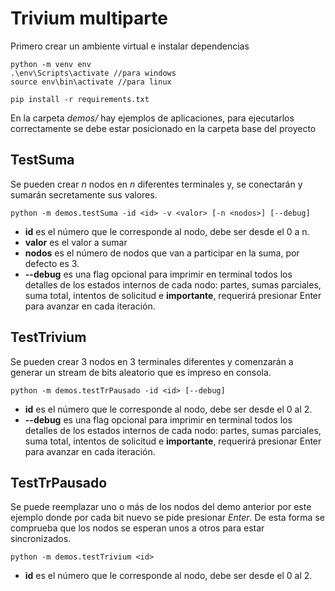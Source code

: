 # Trivium multiparte

Primero crear un ambiente virtual e instalar dependencias

```
python -m venv env
.\env\Scripts\activate //para windows
source env\bin\activate //para linux

pip install -r requirements.txt
```

En la carpeta *demos/*  hay ejemplos de aplicaciones, para ejecutarlos correctamente se debe estar posicionado en la carpeta base del proyecto

## TestSuma
Se pueden crear *n* nodos en *n* diferentes terminales y, se conectarán y sumarán secretamente sus valores.
```
python -m demos.testSuma -id <id> -v <valor> [-n <nodos>] [--debug]
```

- **id** es el número que le corresponde al nodo, debe ser desde el 0 a n.
- **valor** es el valor a sumar
- **nodos** es el número de nodos que van a participar en la suma, por defecto es 3.
- **--debug** es una flag opcional para imprimir en terminal todos los detalles de los estados internos de cada nodo: partes, sumas parciales, suma total, intentos de solicitud e **importante**, requerirá presionar Enter para avanzar en cada iteración.

## TestTrivium
Se pueden crear 3 nodos en 3 terminales diferentes y comenzarán a generar un stream de bits aleatorio que es impreso en consola.
```
python -m demos.testTrPausado -id <id> [--debug]
```
- **id** es el número que le corresponde al nodo, debe ser desde el 0 al 2.
- **--debug** es una flag opcional para imprimir en terminal todos los detalles de los estados internos de cada nodo: partes, sumas parciales, suma total, intentos de solicitud e **importante**, requerirá presionar Enter para avanzar en cada iteración.

## TestTrPausado
Se puede reemplazar uno o más de los nodos del demo anterior por este ejemplo donde por cada bit nuevo se pide presionar *Enter*. De esta forma se comprueba que los nodos se esperan unos a otros para estar sincronizados.
```
python -m demos.testTrivium <id>
```
- **id** es el número que le corresponde al nodo, debe ser desde el 0 al 2.
